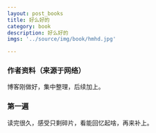 ```yaml
---
layout: post_books
title: 好么好的
category: book
description: 好么好的
imgs: '../source/img/book/hmhd.jpg'

---
```

### 作者资料（来源于网络）

博客刚做好，集中整理，后续加上。

### 第一遍

读完很久，感受只剩碎片，看能回忆起啥，再来补上。
 